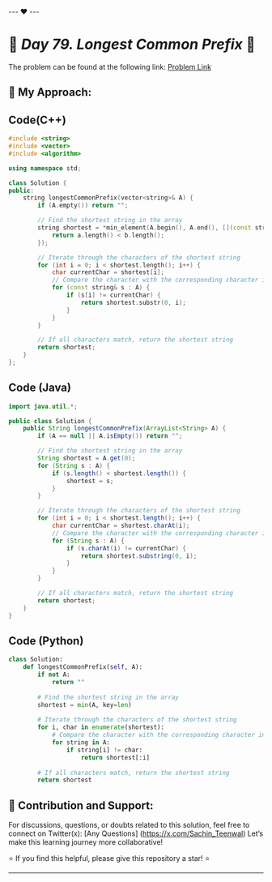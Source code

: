 --- ❤️ ---

# 🚀 _Day 79. Longest Common Prefix_ 🧠


The problem can be found at the following link: [Problem Link](https://www.interviewbit.com/problems/longest-common-prefix/)

## 🎯 **My Approach:**


## Code(C++)
```cpp
#include <string>
#include <vector>
#include <algorithm>

using namespace std;

class Solution {
public:
    string longestCommonPrefix(vector<string>& A) {
        if (A.empty()) return "";

        // Find the shortest string in the array
        string shortest = *min_element(A.begin(), A.end(), [](const string& a, const string& b) {
            return a.length() < b.length();
        });

        // Iterate through the characters of the shortest string
        for (int i = 0; i < shortest.length(); i++) {
            char currentChar = shortest[i];
            // Compare the character with the corresponding character in all strings
            for (const string& s : A) {
                if (s[i] != currentChar) {
                    return shortest.substr(0, i);
                }
            }
        }

        // If all characters match, return the shortest string
        return shortest;
    }
};
```

## Code (Java)

```java
import java.util.*;

public class Solution {
    public String longestCommonPrefix(ArrayList<String> A) {
        if (A == null || A.isEmpty()) return "";

        // Find the shortest string in the array
        String shortest = A.get(0);
        for (String s : A) {
            if (s.length() < shortest.length()) {
                shortest = s;
            }
        }

        // Iterate through the characters of the shortest string
        for (int i = 0; i < shortest.length(); i++) {
            char currentChar = shortest.charAt(i);
            // Compare the character with the corresponding character in all strings
            for (String s : A) {
                if (s.charAt(i) != currentChar) {
                    return shortest.substring(0, i);
                }
            }
        }

        // If all characters match, return the shortest string
        return shortest;
    }
}
```

## Code (Python)

```python
class Solution:
    def longestCommonPrefix(self, A):
        if not A:
            return ""
        
        # Find the shortest string in the array
        shortest = min(A, key=len)
        
        # Iterate through the characters of the shortest string
        for i, char in enumerate(shortest):
            # Compare the character with the corresponding character in all strings
            for string in A:
                if string[i] != char:
                    return shortest[:i]
        
        # If all characters match, return the shortest string
        return shortest
```



## 🎯 **Contribution and Support:**

For discussions, questions, or doubts related to this solution, feel free to connect on Twitter(x): [Any Questions] (https://x.com/Sachin_Teenwal) Let’s make this learning journey more collaborative!

⭐ If you find this helpful, please give this repository a star! ⭐

---
